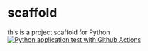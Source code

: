 # scaffold
this is a project scaffold for Python
[![Python application test with Github Actions](https://github.com/Isha-hub612/scaffold/actions/workflows/main.yml/badge.svg)](https://github.com/Isha-hub612/scaffold/actions/workflows/main.yml)
